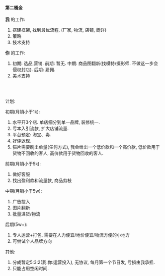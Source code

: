 #### 第二桶金

**我** 的工作:

1. 搭建框架, 找到最优流程. (厂家, 物流, 店铺, 商详)
2. 策略
3. 技术支持

**你** 的工作:

1. 初期: 选品,营销. 前期: 暂无. 中期: 商品图翻新(找模特/摄影师. 不做这一步会侵权封店). 后期: 雇佣.
2. 美术支持

<br>
<br>

计划:

初期(月销小于1k):

1. 水平开3个店. 单店细分到单一品牌, 装修统一. 
2. 亏本入引流款, 扩大店铺流量.
3. 平台预定: 淘宝、毒.
4. 好评返现.
5. 猫片需要刷出单量(任何方式), 我会给出一个低价款和一个高价款, 低价款用于货物不回收的客人, 高价款用于货物回收的客人.

前期(月销小于5k):

1. 做好客服
2. 找出盈利款和流量款, 商品剪枝

中期(月销小于5w):

1. 广告投入
2. 图片翻新
3. 批量进货/物流

后期(5w+):

1. 专人运营+打包, 需要在人力便宜/地价便宜/物流方便的小地方
2. 可尝试个人品牌方向



其他:

1. 分成暂定5:3:2(我:你:运营投入), 无协议, 每月第一个节日发, 亏损由我承担.
2. 只能占用空闲时间.


